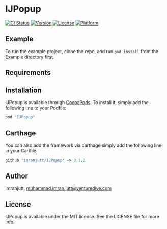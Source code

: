 # IJPopup

[![CI Status](http://img.shields.io/travis/imranjutt/IJPopup.svg?style=flat)](https://travis-ci.org/imranjutt/IJPopup)
[![Version](https://img.shields.io/cocoapods/v/IJPopup.svg?style=flat)](http://cocoapods.org/pods/IJPopup)
[![License](https://img.shields.io/cocoapods/l/IJPopup.svg?style=flat)](http://cocoapods.org/pods/IJPopup)
[![Platform](https://img.shields.io/cocoapods/p/IJPopup.svg?style=flat)](http://cocoapods.org/pods/IJPopup)

## Example

To run the example project, clone the repo, and run `pod install` from the Example directory first.

## Requirements

## Installation

IJPopup is available through [CocoaPods](http://cocoapods.org). To install
it, simply add the following line to your Podfile:

```ruby
pod "IJPopup"
```

## Carthage

You can also add the framework via carthage simply add the following line in your Cartfile

```ruby
github "imranjutt/IJPopup" ~> 0.1.2
```

## Author

imranjutt, muhammad.imran.jutt@venturedive.com

## License

IJPopup is available under the MIT license. See the LICENSE file for more info.
